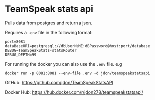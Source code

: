 # TeamSpeak stats api

Pulls data from postgres and return a json.

Requires a `.env` file in the following format:

```
port=8081
dataBaseURI=postgresql://dbUserNaME:dBPassword@host:port/database
DEBUG=TeamSpeakStats-statsRouter
DEBUG_DEPTH=99
```

For running the docker you can also use the `.env` file. e.g

`docker run -p 8081:8081 --env-file .env -d jdon/teamspeakstatsapi`

GitHub: https://github.com/jdon/TeamSpeakStatsAPI

Docker Hub: https://hub.docker.com/r/jdon278/teamspeakstatsapi/
